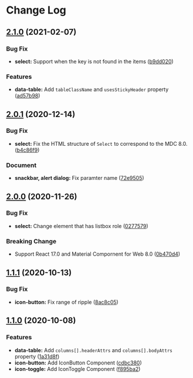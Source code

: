 # Change Log

## [2.1.0](https://github.com/restus-inc/material-react-js/compare/v2.0.1...v2.1.0) (2021-02-07)

### Bug Fix

* **select:** Support when the key is not found in the items ([b9dd020](https://github.com/restus-inc/material-react-js/commit/b9dd0205aa6d48e26024efce1f90600a16a6d007))

### Features

* **data-table:** Add `tableClassName` and `usesStickyHeader` property ([ad57b98](https://github.com/restus-inc/material-react-js/commit/ad57b98d7d294f586573345197e2ab8a27f442b4))

## [2.0.1](https://github.com/restus-inc/material-react-js/compare/v2.0.0...v2.0.1) (2020-12-14)

### Bug Fix

* **select:** Fix the HTML structure of `Select` to correspond to the MDC 8.0. ([b4c86f9](https://github.com/restus-inc/material-react-js/commit/b4c86f939d3093311538b0e0cfa031613ca95fa7))

### Document

* **snackbar, alert dialog:** Fix paramter name ([72e9505](https://github.com/restus-inc/material-react-js/commit/72e95057be223d20c642fa1c4b0541a68f8243c7))

## [2.0.0](https://github.com/restus-inc/material-react-js/compare/v1.1.1...v2.0.0) (2020-11-26)

### Bug Fix

* **select:** Change element that has listbox role ([0277579](https://github.com/restus-inc/material-react-js/commit/0277579945d0e7e8add5b2de317b82157952ccaa))

### Breaking Change

* Support React 17.0 and Material Compornent for Web 8.0 ([0b470d4](https://github.com/restus-inc/material-react-js/commit/0b470d4771c2922df592e4afb40515126bf88ff7))

## [1.1.1](https://github.com/restus-inc/material-react-js/compare/v1.1.0...v1.1.1) (2020-10-13)

### Bug Fix

* **icon-button:** Fix range of ripple ([8ac8c05](https://github.com/restus-inc/material-react-js/commit/8ac8c050b4b50de704482ac9bdc9fa13ec6af0d5))

## [1.1.0](https://github.com/restus-inc/material-react-js/compare/v1.0.0...v1.1.0) (2020-10-08)

### Features

* **data-table:** Add `columns[].headerAttrs` and `columns[].bodyAttrs` property ([1a31d8f](https://github.com/restus-inc/material-react-js/commit/1a31d8fe5bc9672674b211c2eded16e8ccfbaa94))
* **icon-button:** Add IconButton Component ([cdbc380](https://github.com/restus-inc/material-react-js/commit/cdbc380a587b1a3949146ef84e91b3c2aea7db89))
* **icon-toggle:** Add IconToggle Component ([f895ba2](https://github.com/restus-inc/material-react-js/commit/f895ba2d20170bfb304f53237bf845963c04ff5c))
